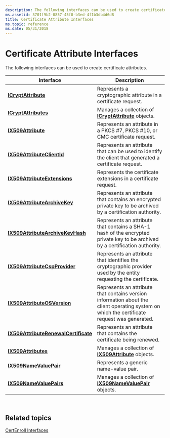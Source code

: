 ```yaml
---
description: The following interfaces can be used to create certificate attributes.
ms.assetid: 3701f9b2-0857-45f0-b3ed-4f1b3db4d6d8
title: Certificate Attribute Interfaces
ms.topic: reference
ms.date: 05/31/2018
---
```


# Certificate Attribute Interfaces

The following interfaces can be used to create certificate attributes.



| Interface                                                                    | Description                                                                                                                                 |
|------------------------------------------------------------------------------|---------------------------------------------------------------------------------------------------------------------------------------------|
| [**ICryptAttribute**](/windows/desktop/api/CertEnroll/nn-certenroll-icryptattribute)                                   | Represents a cryptographic attribute in a certificate request.                                                                              |
| [**ICryptAttributes**](/windows/desktop/api/CertEnroll/nn-certenroll-icryptattributes)                                 | Manages a collection of [**ICryptAttribute**](/windows/desktop/api/CertEnroll/nn-certenroll-icryptattribute) objects.                                                                 |
| [**IX509Attribute**](/windows/desktop/api/CertEnroll/nn-certenroll-ix509attribute)                                     | Represents an attribute in a PKCS \#7, PKCS \#10, or CMC certificate request.                                                               |
| [**IX509AttributeClientId**](/windows/desktop/api/CertEnroll/nn-certenroll-ix509attributeclientid)                     | Represents an attribute that can be used to identify the client that generated a certificate request.                                       |
| [**IX509AttributeExtensions**](/windows/desktop/api/CertEnroll/nn-certenroll-ix509attributeextensions)                 | Represents the certificate extensions in a certificate request.                                                                             |
| [**IX509AttributeArchiveKey**](/windows/desktop/api/CertEnroll/nn-certenroll-ix509attributearchivekey)                 | Represents an attribute that contains an encrypted private key to be archived by a certification authority.                                 |
| [**IX509AttributeArchiveKeyHash**](/windows/desktop/api/CertEnroll/nn-certenroll-ix509attributearchivekeyhash)         | Represents an attribute that contains a SHA-1 hash of the encrypted private key to be archived by a certification authority.                |
| [**IX509AttributeCspProvider**](/windows/desktop/api/CertEnroll/nn-certenroll-ix509attributecspprovider)               | Represents an attribute that identifies the cryptographic provider used by the entity requesting the certificate.                           |
| [**IX509AttributeOSVersion**](/windows/desktop/api/CertEnroll/nn-certenroll-ix509attributeosversion)                   | Represents an attribute that contains version information about the client operating system on which the certificate request was generated. |
| [**IX509AttributeRenewalCertificate**](/windows/desktop/api/CertEnroll/nn-certenroll-ix509attributerenewalcertificate) | Represents an attribute that contains the certificate being renewed.                                                                        |
| [**IX509Attributes**](/windows/desktop/api/CertEnroll/nn-certenroll-ix509attributes)                                   | Manages a collection of [**IX509Attribute**](/windows/desktop/api/CertEnroll/nn-certenroll-ix509attribute) objects.                                                                   |
| [**IX509NameValuePair**](/windows/desktop/api/CertEnroll/nn-certenroll-ix509namevaluepair)                             | Represents a generic name-value pair.                                                                                                       |
| [**IX509NameValuePairs**](/windows/desktop/api/CertEnroll/nn-certenroll-ix509namevaluepairs)                           | Manages a collection of [**IX509NameValuePair**](/windows/desktop/api/CertEnroll/nn-certenroll-ix509namevaluepair) objects.                                                           |



 

## Related topics

<dl> <dt>

[CertEnroll Interfaces](certenroll-interfaces.md)
</dt> </dl>

 

 



